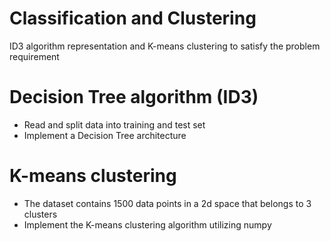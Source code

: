 # Classification and Clustering
ID3 algorithm representation and K-means clustering to satisfy the problem requirement

# Decision Tree algorithm (ID3)
- Read and split data into training and test set
- Implement a Decision Tree architecture

# K-means clustering
- The dataset contains 1500 data points in a 2d space that belongs to 3 clusters
- Implement the K-means clustering algorithm utilizing numpy
